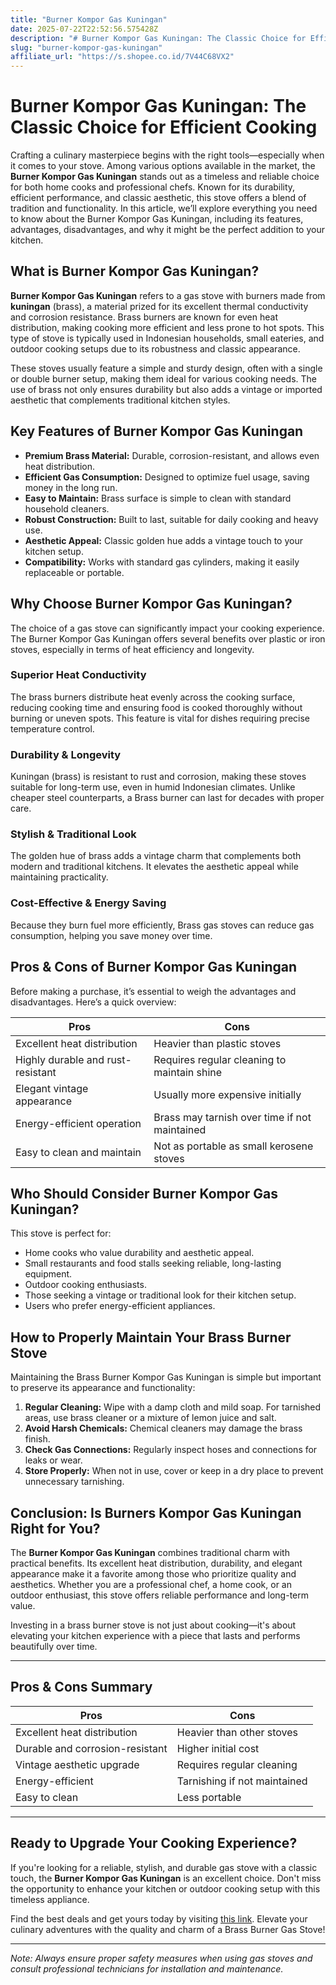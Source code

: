 ```yaml
---
title: "Burner Kompor Gas Kuningan"
date: 2025-07-22T22:52:56.575428Z
description: "# Burner Kompor Gas Kuningan: The Classic Choice for Efficient Cooking..."
slug: "burner-kompor-gas-kuningan"
affiliate_url: "https://s.shopee.co.id/7V44C68VX2"
---
```

# Burner Kompor Gas Kuningan: The Classic Choice for Efficient Cooking

Crafting a culinary masterpiece begins with the right tools—especially when it comes to your stove. Among various options available in the market, the **Burner Kompor Gas Kuningan** stands out as a timeless and reliable choice for both home cooks and professional chefs. Known for its durability, efficient performance, and classic aesthetic, this stove offers a blend of tradition and functionality. In this article, we’ll explore everything you need to know about the Burner Kompor Gas Kuningan, including its features, advantages, disadvantages, and why it might be the perfect addition to your kitchen.

## What is Burner Kompor Gas Kuningan?

**Burner Kompor Gas Kuningan** refers to a gas stove with burners made from **kuningan** (brass), a material prized for its excellent thermal conductivity and corrosion resistance. Brass burners are known for even heat distribution, making cooking more efficient and less prone to hot spots. This type of stove is typically used in Indonesian households, small eateries, and outdoor cooking setups due to its robustness and classic appearance.

These stoves usually feature a simple and sturdy design, often with a single or double burner setup, making them ideal for various cooking needs. The use of brass not only ensures durability but also adds a vintage or imported aesthetic that complements traditional kitchen styles.

## Key Features of Burner Kompor Gas Kuningan

- **Premium Brass Material:** Durable, corrosion-resistant, and allows even heat distribution.
- **Efficient Gas Consumption:** Designed to optimize fuel usage, saving money in the long run.
- **Easy to Maintain:** Brass surface is simple to clean with standard household cleaners.
- **Robust Construction:** Built to last, suitable for daily cooking and heavy use.
- **Aesthetic Appeal:** Classic golden hue adds a vintage touch to your kitchen setup.
- **Compatibility:** Works with standard gas cylinders, making it easily replaceable or portable.

## Why Choose Burner Kompor Gas Kuningan?

The choice of a gas stove can significantly impact your cooking experience. The Burner Kompor Gas Kuningan offers several benefits over plastic or iron stoves, especially in terms of heat efficiency and longevity.

### Superior Heat Conductivity

The brass burners distribute heat evenly across the cooking surface, reducing cooking time and ensuring food is cooked thoroughly without burning or uneven spots. This feature is vital for dishes requiring precise temperature control.

### Durability & Longevity

Kuningan (brass) is resistant to rust and corrosion, making these stoves suitable for long-term use, even in humid Indonesian climates. Unlike cheaper steel counterparts, a Brass burner can last for decades with proper care.

### Stylish & Traditional Look

The golden hue of brass adds a vintage charm that complements both modern and traditional kitchens. It elevates the aesthetic appeal while maintaining practicality.

### Cost-Effective & Energy Saving

Because they burn fuel more efficiently, Brass gas stoves can reduce gas consumption, helping you save money over time.

## Pros & Cons of Burner Kompor Gas Kuningan

Before making a purchase, it’s essential to weigh the advantages and disadvantages. Here’s a quick overview:

| **Pros**                           | **Cons**                                |
|-----------------------------------|-----------------------------------------|
| Excellent heat distribution     | Heavier than plastic stoves            |
| Highly durable and rust-resistant| Requires regular cleaning to maintain shine |
| Elegant vintage appearance       | Usually more expensive initially      |
| Energy-efficient operation       | Brass may tarnish over time if not maintained |
| Easy to clean and maintain       | Not as portable as small kerosene stoves |

## Who Should Consider Burner Kompor Gas Kuningan?

This stove is perfect for:

- Home cooks who value durability and aesthetic appeal.
- Small restaurants and food stalls seeking reliable, long-lasting equipment.
- Outdoor cooking enthusiasts.
- Those seeking a vintage or traditional look for their kitchen setup.
- Users who prefer energy-efficient appliances.

## How to Properly Maintain Your Brass Burner Stove

Maintaining the Brass Burner Kompor Gas Kuningan is simple but important to preserve its appearance and functionality:

1. **Regular Cleaning:** Wipe with a damp cloth and mild soap. For tarnished areas, use brass cleaner or a mixture of lemon juice and salt.
2. **Avoid Harsh Chemicals:** Chemical cleaners may damage the brass finish.
3. **Check Gas Connections:** Regularly inspect hoses and connections for leaks or wear.
4. **Store Properly:** When not in use, cover or keep in a dry place to prevent unnecessary tarnishing.

## Conclusion: Is Burners Kompor Gas Kuningan Right for You?

The **Burner Kompor Gas Kuningan** combines traditional charm with practical benefits. Its excellent heat distribution, durability, and elegant appearance make it a favorite among those who prioritize quality and aesthetics. Whether you are a professional chef, a home cook, or an outdoor enthusiast, this stove offers reliable performance and long-term value.

Investing in a brass burner stove is not just about cooking—it's about elevating your kitchen experience with a piece that lasts and performs beautifully over time.

---

## Pros & Cons Summary

| **Pros** | **Cons** |
| --- | --- |
| Excellent heat distribution | Heavier than other stoves |
| Durable and corrosion-resistant | Higher initial cost |
| Vintage aesthetic upgrade | Requires regular cleaning |
| Energy-efficient | Tarnishing if not maintained |
| Easy to clean | Less portable |

---

## Ready to Upgrade Your Cooking Experience?

If you're looking for a reliable, stylish, and durable gas stove with a classic touch, the **Burner Kompor Gas Kuningan** is an excellent choice. Don't miss the opportunity to enhance your kitchen or outdoor cooking setup with this timeless appliance.

Find the best deals and get yours today by visiting [this link](https://s.shopee.co.id/7V44C68VX2). Elevate your culinary adventures with the quality and charm of a Brass Burner Gas Stove!

---

*Note: Always ensure proper safety measures when using gas stoves and consult professional technicians for installation and maintenance.*